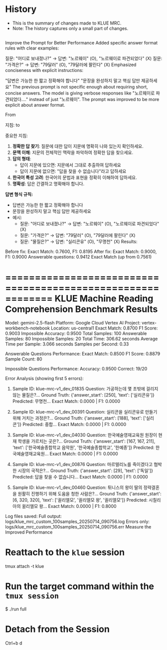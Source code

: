 # History

- This is the summary of changes made to KLUE MRC.
- Note: The history captures only a small part of changes.

## 

Improve the Prompt for Better Performance
Added specific answer format rules with clear examples:

질문: "어디로 보내졌나?" → 답변: "노르웨이" (O), "노르웨이로 파견되었다" (X)
질문: "가격은?" → 답변: "79달러" (O), "79달러에 팔린다" (X)
Emphasized conciseness with explicit instructions:

"답변은 가능한 한 짧고 정확해야 합니다"
"문장을 완성하지 말고 핵심 답만 제공하세요"
The previous prompt is not specific enough about requiring short, concise answers. The model is giving verbose responses like "노르웨이로 파견되었다...." instead of just "노르웨이". The prompt was improved to be more explicit about answer format.

From

지침:
to

중요한 지침:

1. **정확한 답 찾기**: 질문에 대한 답이 지문에 명확히 나와 있는지 확인하세요.
2. **문맥 이해**: 지문의 전체적인 맥락을 파악하여 정확한 답을 찾으세요.
3. **답의 형태**: 
   - 답이 지문에 있으면: 지문에서 그대로 추출하여 답하세요
   - 답이 지문에 없으면: "답을 찾을 수 없습니다"라고 답하세요
4. **한국어 특성 고려**: 한국어의 문법과 표현을 정확히 이해하여 답하세요.
5. **명확성**: 답은 간결하고 명확해야 합니다.

**답변 형식 규칙:**
- 답변은 가능한 한 짧고 정확해야 합니다
- 문장을 완성하지 말고 핵심 답만 제공하세요
- 예시:
  - 질문: "어디로 보내졌나?" → 답변: "노르웨이" (O), "노르웨이로 파견되었다" (X)
  - 질문: "가격은?" → 답변: "79달러" (O), "79달러에 팔린다" (X)
  - 질문: "물질은?" → 답변: "실리콘유" (O), "무명천" (X)
Results:

Before fix: Exact Match: 0.7600, F1: 0.8195
After fix: Exact Match: 0.9000, F1: 0.9000
Answerable questions: 0.9412 Exact Match (up from 0.7561)

============================================================
KLUE Machine Reading Comprehension Benchmark Results
============================================================
Model: gemini-2.5-flash
Platform: Google Cloud Vertex AI
Project: vertex-workbench-notebook
Location: us-central1
Exact Match: 0.8700
F1 Score: 0.9003
Impossible Accuracy: 0.9500
Total Samples: 100
Answerable Samples: 80
Impossible Samples: 20
Total Time: 306.62 seconds
Average Time per Sample: 3.066 seconds
Samples per Second: 0.33

Answerable Questions Performance:
  Exact Match: 0.8500
  F1 Score: 0.8879
  Sample Count: 80

Impossible Questions Performance:
  Accuracy: 0.9500
  Correct: 19/20

Error Analysis (showing first 5 errors):
  1. Sample ID: klue-mrc-v1_dev_01835
     Question: 가공하는데 몇 초밖에 걸리지 않는 물질은?...
     Ground Truth: {'answer_start': [250], 'text': ['실리콘유']}
     Predicted: 무명천...
     Exact Match: 0.0000 | F1: 0.0000

  2. Sample ID: klue-mrc-v1_dev_00391
     Question: 실리콘을 실리콘유로 만들기 위해 거치는 과정은?...
     Ground Truth: {'answer_start': [188], 'text': ['실리콘']}
     Predicted: 중합...
     Exact Match: 0.0000 | F1: 0.0000

  3. Sample ID: klue-mrc-v1_dev_04030
     Question: 한국예술영재교육원 원장이 현재 학생을 가르치는 곳은?...
     Ground Truth: {'answer_start': [167, 167, 211], 'text': ['한국예술종합학교 음악원', '한국예술종합학교', '한예종']}
     Predicted: 한국예술영재교육원...
     Exact Match: 0.0000 | F1: 0.0000

  4. Sample ID: klue-mrc-v1_dev_00876
     Question: 마르텔리노를 죽이겠다고 협박한 시장의 국적은?...
     Ground Truth: {'answer_start': [29], 'text': ['독일']}
     Predicted: 답을 찾을 수 없습니다...
     Exact Match: 0.0000 | F1: 0.0000

  5. Sample ID: klue-mrc-v1_dev_00460
     Question: 튀니스의 왕이 딸의 정략결혼을 원활히 진행하기 위해 도움을 청한 사람은?...
     Ground Truth: {'answer_start': [6, 320, 320], 'text': ['귈리엘모', '귈리엘모 왕', '귈리엘모']}
     Predicted: 시칠리아의 귈리엘모 왕...
     Exact Match: 0.0000 | F1: 0.8000

Log files saved:
  Full output: logs/klue_mrc_custom_100samples_20250714_090756.log
  Errors only: logs/klue_mrc_custom_100samples_20250714_090756.err
Measure the Improved Performance
# Reattach to the `klue` session
tmux attach -t klue

# Run the target command within the `tmux session`
$ ./run full

# Detach from the Session
Ctrl+b d